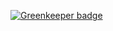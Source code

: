 

[![Greenkeeper badge](https://badges.greenkeeper.io/koopjs/koop-plugin-polygon-geocoder.svg)](https://greenkeeper.io/)